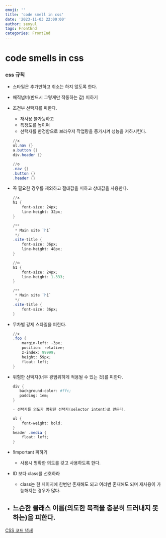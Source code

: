 ```yaml
---
emoji: ''
title: 'code smell in css'
date: '2023-11-03 22:00:00'
author: seoyul
tags: FrontEnd
categories: FrontEnd
---
```


# code smells in css

### css 규칙

- 스타일은 추가만하고 취소는 하지 않도록 한다.
- 매직넘버(반드시 그렇게만 작동하는 값) 피하기
- 조건부 선택자를 피한다.
    - 재사용 불가능하고
    - 특정도를 높이며
    - 선택자를 한정함으로 브라우저 작업량을 증가시켜 성능을 저하시킨다.
    
    ```powershell
    //x
    ul.nav {}
    a.button {}
    div.header {}
    
    //o
    .nav {}
    .button {}
    .header {}
    ```
    
- 꼭 필요한 경우를 제외하고 절대값을 피하고 상대값을 사용한다.
    
    ```powershell
    //x
    h1 {
        font-size: 24px;
        line-height: 32px;
    }
    
    /**
     * Main site `h1`
     */
    .site-title {
        font-size: 36px;
        line-height: 48px;
    }
    
    //o
    h1 {
        font-size: 24px;
        line-height: 1.333;
    }
    
    /**
     * Main site `h1`
     */
    .site-title {
        font-size: 36px;
    }
    ```
    
- 무차별 강제 스타일을 피한다.
    
    ```powershell
    //x
    .foo {
        margin-left: -3px;
        position: relative;
        z-index: 99999;
        height: 59px;
        float: left;
    }
    ```
    
- 위험한 선택자(너무 광범위하게 적용될 수 있는 것)를 피한다.
    
    ```powershell
    div {
       background-color: #ffc;
       padding: 1em;
    }
    
    - 선택자를 의도가 명확한 선택자(selector intent)로 만든다.
    
    ul {
        font-weight: bold;
    }
    header .media {
        float: left;
    }
    ```
    
- !Important 피하기
    - 사용시 명확한 의도를 갖고 사용하도록 한다.
- ID 보다 class를 선호하라
    - class는 한 페이지에 한번만 존재해도 되고 여러번 존재해도 되며 재사용이 가능해지는 경우가 많다.
- 느슨한 클래스 이름(의도한 목적을 충분히 드러내지 못하는)을 피한다.
    - 

[CSS 코드 냄새](https://mytory.net/archives/8982)